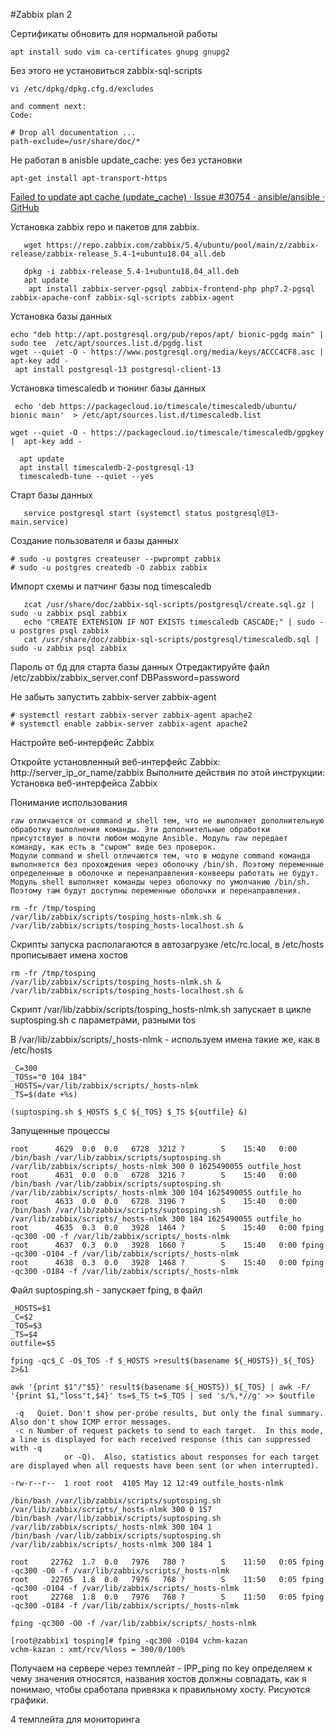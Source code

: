 #Zabbix plan 2

Сертификаты обновить для нормальной работы
```
apt install sudo vim ca-certificates gnupg gnupg2
```

Без этого не установиться zabbix-sql-scripts
```
vi /etc/dpkg/dpkg.cfg.d/excludes

and comment next:
Code:

# Drop all documentation ...
path-exclude=/usr/share/doc/*
```

Не работал в anisble update_cache: yes без установки
```
apt-get install apt-transport-https
```
[Failed to update apt cache (update_cache) · Issue #30754 · ansible/ansible · GitHub](https://github.com/ansible/ansible/issues/30754)


Установка zabbix repo и пакетов для zabbix.

```
   wget https://repo.zabbix.com/zabbix/5.4/ubuntu/pool/main/z/zabbix-release/zabbix-release_5.4-1+ubuntu18.04_all.deb
   
   dpkg -i zabbix-release_5.4-1+ubuntu18.04_all.deb
   apt update 
    apt install zabbix-server-pgsql zabbix-frontend-php php7.2-pgsql zabbix-apache-conf zabbix-sql-scripts zabbix-agent 
```


Установка базы данных
```
echo "deb http://apt.postgresql.org/pub/repos/apt/ bionic-pgdg main" | sudo tee  /etc/apt/sources.list.d/pgdg.list
wget --quiet -O - https://www.postgresql.org/media/keys/ACCC4CF8.asc | apt-key add -
 apt install postgresql-13 postgresql-client-13
```

Установка timescaledb и тюнинг базы данных
 ```
  echo 'deb https://packagecloud.io/timescale/timescaledb/ubuntu/ bionic main'  > /etc/apt/sources.list.d/timescaledb.list

 wget --quiet -O - https://packagecloud.io/timescale/timescaledb/gpgkey |  apt-key add -

   apt update
   apt install timescaledb-2-postgresql-13
   timescaledb-tune --quiet --yes
```


Старт базы данных
```
   service postgresql start (systemctl status postgresql@13-main.service)
```



Создание пользователя и базы данных
```
# sudo -u postgres createuser --pwprompt zabbix
# sudo -u postgres createdb -O zabbix zabbix 
```

Импорт схемы и патчинг базы под timescaledb
```
   zcat /usr/share/doc/zabbix-sql-scripts/postgresql/create.sql.gz | sudo -u zabbix psql zabbix
   echo "CREATE EXTENSION IF NOT EXISTS timescaledb CASCADE;" | sudo -u postgres psql zabbix
   cat /usr/share/doc/zabbix-sql-scripts/postgresql/timescaledb.sql | sudo -u zabbix psql zabbix
```

Пароль от бд для старта базы данных
Отредактируйте файл /etc/zabbix/zabbix_server.conf
DBPassword=password 

Не забыть запустить zabbix-server zabbix-agent
```
# systemctl restart zabbix-server zabbix-agent apache2
# systemctl enable zabbix-server zabbix-agent apache2
```
Настройте веб-интерфейс Zabbix

Откройте установленный веб-интерфейс Zabbix: http://server_ip_or_name/zabbix
Выполните действия по этой инструкции: Установка веб-интерфейса Zabbix



Понимание использования
```
raw отличается от command и shell тем, что не выполняет дополнительную обработку выполнения команды. Эти дополнительные обработки присутствуют в почти любом модуле Ansible. Модуль raw передает команду, как есть в "сыром" виде без проверок.
Модули command и shell отличаются тем, что в модуле command команда выполняется без прохождения через оболочку /bin/sh. Поэтому переменные определенные в оболочке и перенаправления-конвееры работать не будут. Модуль shell выполняет команды через оболочку по умолчанию /bin/sh. Поэтому там будут доступны переменные оболочки и перенаправления. 
```








```
rm -fr /tmp/tosping
/var/lib/zabbix/scripts/tosping_hosts-nlmk.sh &
/var/lib/zabbix/scripts/tosping_hosts-localhost.sh &
```




  Скрипты запуска располагаются в автозагрузке /etc/rc.local, в /etc/hosts прописывает имена хостов 
```
rm -fr /tmp/tosping
/var/lib/zabbix/scripts/tosping_hosts-nlmk.sh &
/var/lib/zabbix/scripts/tosping_hosts-localhost.sh &
```

Скрипт /var/lib/zabbix/scripts/tosping_hosts-nlmk.sh запускает в цикле suptosping.sh с параметрами, разными tos

В /var/lib/zabbix/scripts/_hosts-nlmk - используем имена такие же, как в /etc/hosts
```
_C=300
_TOSs="0 104 184"
_HOSTS=/var/lib/zabbix/scripts/_hosts-nlmk
_TS=$(date +%s)

(suptosping.sh $_HOSTS $_C ${_TOS} $_TS ${outfile} &)
```

Запущенные процессы
```
root      4629  0.0  0.0   6728  3212 ?        S    15:40   0:00 /bin/bash /var/lib/zabbix/scripts/suptosping.sh /var/lib/zabbix/scripts/_hosts-nlmk 300 0 1625490055 outfile_host
root      4631  0.0  0.0   6728  3216 ?        S    15:40   0:00 /bin/bash /var/lib/zabbix/scripts/suptosping.sh /var/lib/zabbix/scripts/_hosts-nlmk 300 104 1625490055 outfile_ho
root      4633  0.0  0.0   6728  3196 ?        S    15:40   0:00 /bin/bash /var/lib/zabbix/scripts/suptosping.sh /var/lib/zabbix/scripts/_hosts-nlmk 300 184 1625490055 outfile_ho
root      4635  0.3  0.0   3928  1464 ?        S    15:40   0:00 fping -qc300 -O0 -f /var/lib/zabbix/scripts/_hosts-nlmk
root      4637  0.3  0.0   3928  1660 ?        S    15:40   0:00 fping -qc300 -O104 -f /var/lib/zabbix/scripts/_hosts-nlmk
root      4638  0.3  0.0   3928  1468 ?        S    15:40   0:00 fping -qc300 -O184 -f /var/lib/zabbix/scripts/_hosts-nlmk
```


Файл suptosping.sh - запускает fping, в файл 
```
_HOSTS=$1
_C=$2
_TOS=$3
_TS=$4
outfile=$5
```
```
fping -qc$_C -O$_TOS -f $_HOSTS >result$(basename ${_HOSTS})_${_TOS} 2>&1

awk '{print $1"/"$5}' result$(basename ${_HOSTS})_${_TOS} | awk -F/ '{print $1,"loss"t,$4}' ts=$_TS t=$_TOS | sed 's/%,*//g' >> $outfile

 -q   Quiet. Don't show per-probe results, but only the final summary. Also don't show ICMP error messages.
 -c n Number of request packets to send to each target.  In this mode, a line is displayed for each received response (this can suppressed with -q
            or -Q).  Also, statistics about responses for each target are displayed when all requests have been sent (or when interrupted).
```

```
-rw-r--r--  1 root root  4105 May 12 12:49 outfile_hosts-nlmk
```




```
/bin/bash /var/lib/zabbix/scripts/suptosping.sh /var/lib/zabbix/scripts/_hosts-nlmk 300 0 157
/bin/bash /var/lib/zabbix/scripts/suptosping.sh /var/lib/zabbix/scripts/_hosts-nlmk 300 104 1
/bin/bash /var/lib/zabbix/scripts/suptosping.sh /var/lib/zabbix/scripts/_hosts-nlmk 300 184 1
```

```
root     22762  1.7  0.0   7976   780 ?        S    11:50   0:05 fping -qc300 -O0 -f /var/lib/zabbix/scripts/_hosts-nlmk
root     22765  1.8  0.0   7976   768 ?        S    11:50   0:05 fping -qc300 -O104 -f /var/lib/zabbix/scripts/_hosts-nlmk
root     22768  1.8  0.0   7976   768 ?        S    11:50   0:05 fping -qc300 -O184 -f /var/lib/zabbix/scripts/_hosts-nlmk
```


```
fping -qc300 -O0 -f /var/lib/zabbix/scripts/_hosts-nlmk

[root@zabbix1 tosping]# fping -qc300 -O104 vchm-kazan
vchm-kazan : xmt/rcv/%loss = 300/0/100%
```


Получаем на сервере через темплейт - IPP_ping
по key определяем к чему значения относятся, названия хостов должны совпадать, как я понимаю, чтобы сработала привязка к правильному хосту.
Рисуются графики.


4 темплейта для мониторинга